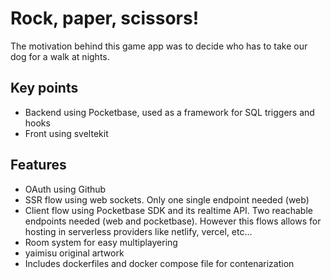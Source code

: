 # Rock, paper, scissors!
The motivation behind this game app was to decide who has to take our dog for a walk at nights.
## Key points
- Backend using Pocketbase, used as a framework for SQL triggers and hooks
- Front using sveltekit
## Features
- OAuth using Github
- SSR flow using web sockets. Only one single endpoint needed (web)
- Client flow using Pocketbase SDK and its realtime API. Two reachable endpoints needed (web and pocketbase). However this flows allows for hosting in serverless providers like netlify, vercel, etc...
- Room system for easy multiplayering
- yaimisu original artwork 
- Includes dockerfiles and docker compose file for contenarization
